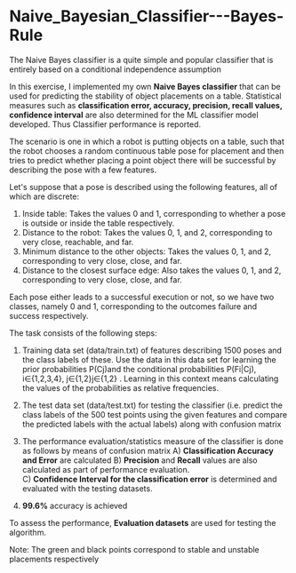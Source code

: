 # Naive_Bayesian_Classifier---Bayes-Rule

The Naive Bayes classifier is a quite simple and popular classifier that is entirely based on a conditional independence assumption

In this exercise, I implemented my own **Naive Bayes classifier** that can be used for predicting the stability of object placements on a table.  Statistical measures such as **classification error, accuracy, precision, recall values, confidence interval** are also determined for the ML classifier model developed. Thus Classifier performance is reported. 

The scenario is one in which a robot is putting objects on a table, such that the robot chooses a random continuous table pose for placement and then tries to predict whether placing a point object there will be successful by describing the pose with a few features.

Let's suppose that a pose is described using the following features, all of which are discrete:
1. Inside table: Takes the values 0 and 1, corresponding to whether a pose is outside or inside the table respectively.
2. Distance to the robot: Takes the values 0, 1, and 2, corresponding to very close, reachable, and far.
3. Minimum distance to the other objects: Takes the values 0, 1, and 2, corresponding to very close, close, and far.
4. Distance to the closest surface edge: Also takes the values 0, 1, and 2, corresponding to very close, close, and far.

Each pose either leads to a successful execution or not, so we have two classes, namely 0 and 1, corresponding to the outcomes failure and success respectively.

The task consists of the following steps:

1. Training data set (data/train.txt) of features describing 1500 poses and the class labels of these. Use the data in this data set for learning the prior probabilities P(Cj)and the conditional probabilities P(Fi|Cj), i∈{1,2,3,4}, j∈{1,2}j∈{1,2} . Learning in this context means calculating the values of the probabilities as relative frequencies.

2. The test data set (data/test.txt) for testing the classifier (i.e. predict the class labels of the 500 test points using the given features and compare the predicted labels with the actual labels) along with confusion matrix

3. The performance evaluation/statistics measure of the classifier is done as follows by means of confusion matrix
      A) **Classification Accuracy and Error** are calculated 
      B) **Precision** and **Recall** values are also calculated as part of performance evaluation.  
      C) **Confidence Interval for the classification error** is determined and evaluated with the testing datasets.

4. **99.6%** accuracy is achieved

To assess the performance, **Evaluation datasets** are used for testing the algorithm.

Note:
The green and black points correspond to stable and unstable placements respectively
